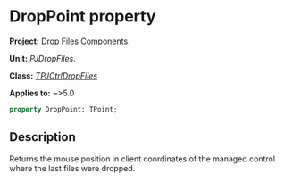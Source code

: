 # DropPoint property

**Project:** [Drop Files Components](../API.md).

**Unit:** _PJDropFiles_.

**Class:** _[TPJCtrlDropFiles](./TPJCtrlDropFiles.md)_

**Applies to:** ~>5.0

```pascal
property DropPoint: TPoint;
```

## Description

Returns the mouse position in client coordinates of the managed control where the last files were dropped.
